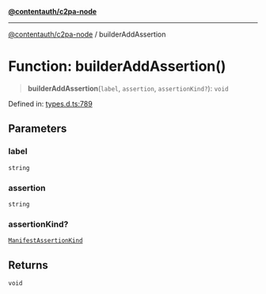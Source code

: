 [**@contentauth/c2pa-node**](../README.md)

***

[@contentauth/c2pa-node](../README.md) / builderAddAssertion

# Function: builderAddAssertion()

> **builderAddAssertion**(`label`, `assertion`, `assertionKind?`): `void`

Defined in: [types.d.ts:789](https://github.com/contentauth/c2pa-node-v2/blob/92024140271b3589278f2b732abca2c4a33b231a/js-src/types.d.ts#L789)

## Parameters

### label

`string`

### assertion

`string`

### assertionKind?

[`ManifestAssertionKind`](../type-aliases/ManifestAssertionKind.md)

## Returns

`void`
